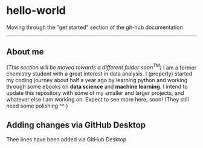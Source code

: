 # hello-world
Moving through the "get started" section of the git-hub documentation

---

## About me
*(This section will be moved towards a different folder soon<sup>TM</sup>)*
I am a former chemistry student with a great interest in data analysis. I (properly) started my coding journey about half a year ago by learning python and working through some ebooks on **data science** and **machine learning**. I intend to update this repository with some of my smaller and larger projects, and whatever else I am working on. Expect to see more here, soon! (They still need some polishing ^^ )

## Adding changes via GitHub Desktop
Thee lines have been added via GitHub Desktop